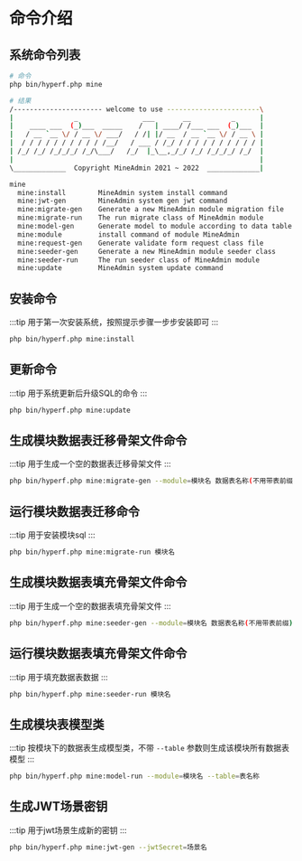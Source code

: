 # 命令介绍

## 系统命令列表

```sh
# 命令
php bin/hyperf.php mine

# 结果
/---------------------- welcome to use -----------------------\
|               _                ___       __          _      |
|    ____ ___  (_)___  _____    /   | ____/ /___ ___  (_)___  |
|   / __ `__ \/ / __ \/ ___/   / /| |/ __  / __ `__ \/ / __ \ |
|  / / / / / / / / / / /__/   / ___ / /_/ / / / / / / / / / / |
| /_/ /_/ /_/_/_/ /_/\___/   /_/  |_\__,_/_/ /_/ /_/_/_/ /_/  |
|                                                             |
\_____________  Copyright MineAdmin 2021 ~ 2022  _____________|

mine
  mine:install        MineAdmin system install command
  mine:jwt-gen        MineAdmin system gen jwt command
  mine:migrate-gen    Generate a new MineAdmin module migration file
  mine:migrate-run    The run migrate class of MineAdmin module
  mine:model-gen      Generate model to module according to data table
  mine:module         install command of module MineAdmin
  mine:request-gen    Generate validate form request class file
  mine:seeder-gen     Generate a new MineAdmin module seeder class
  mine:seeder-run     The run seeder class of MineAdmin module
  mine:update         MineAdmin system update command

```

## 安装命令
:::tip
用于第一次安装系统，按照提示步骤一步步安装即可
:::
```sh
php bin/hyperf.php mine:install
```

## 更新命令
:::tip
用于系统更新后升级SQL的命令
:::
```sh
php bin/hyperf.php mine:update
```

## 生成模块数据表迁移骨架文件命令
:::tip
用于生成一个空的数据表迁移骨架文件
:::
```sh
php bin/hyperf.php mine:migrate-gen --module=模块名 数据表名称(不用带表前缀)
```

## 运行模块数据表迁移命令
:::tip
用于安装模块sql
:::
```sh
php bin/hyperf.php mine:migrate-run 模块名
```

## 生成模块数据表填充骨架文件命令
:::tip
用于生成一个空的数据表填充骨架文件
:::
```sh
php bin/hyperf.php mine:seeder-gen --module=模块名 数据表名称(不用带表前缀)
```

## 运行模块数据表填充骨架文件命令
:::tip
用于填充数据表数据
:::
```sh
php bin/hyperf.php mine:seeder-run 模块名
```

## 生成模块表模型类
:::tip
按模块下的数据表生成模型类，不带 `--table` 参数则生成该模块所有数据表模型
:::
```sh
php bin/hyperf.php mine:model-run --module=模块名 --table=表名称
```

## 生成JWT场景密钥
:::tip
用于jwt场景生成新的密钥
:::
```sh
php bin/hyperf.php mine:jwt-gen --jwtSecret=场景名
```